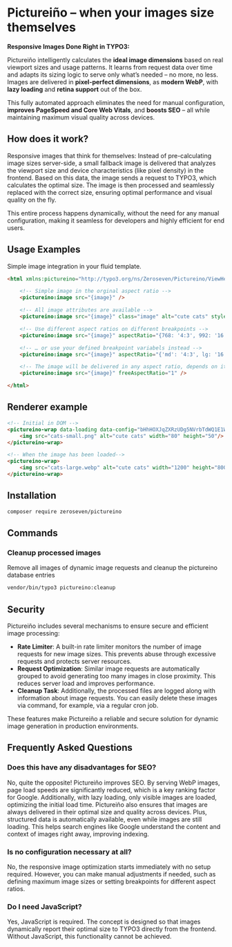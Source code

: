 # Pictureiño – when your images size themselves

**Responsive Images Done Right in TYPO3:**

Pictureiño intelligently calculates the **ideal image dimensions** based on real viewport sizes and usage patterns. It learns from request data over time and adapts its sizing logic to serve only what’s needed – no more, no less. Images are delivered in **pixel-perfect dimensions**, as **modern WebP**, with **lazy loading** and **retina support** out of the box.

This fully automated approach eliminates the need for manual configuration, **improves PageSpeed and Core Web Vitals**, and **boosts SEO** – all while maintaining maximum visual quality across devices.

## How does it work?

Responsive images that think for themselves: Instead of pre-calculating image sizes server-side, a small fallback image is delivered that analyzes the viewport size and device characteristics (like pixel density) in the frontend. Based on this data, the image sends a request to TYPO3, which calculates the optimal size. The image is then processed and seamlessly replaced with the correct size, ensuring optimal performance and visual quality on the fly.

This entire process happens dynamically, without the need for any manual configuration, making it seamless for developers and highly efficient for end users.

## Usage Examples

Simple image integration in your fluid template.

```html
<html xmlns:pictureino="http://typo3.org/ns/Zeroseven/Pictureino/ViewHelpers" data-namespace-typo3-fluid="true">

    <!-- Simple image in the orginal aspect ratio -->
    <pictureino:image src="{image}" />

    <!-- All image attributes are available -->
    <pictureino:image src="{image}" class="image" alt="cute cats" style="width: 50%" title="😻" />

    <!-- Use different aspect ratios on different breakpoints -->
    <pictureino:image src="{image}" aspectRatio="{768: '4:3', 992: '16:9'}" />

    <!-- … or use your defined breakpoint variabels instead -->
    <pictureino:image src="{image}" aspectRatio="{'md': '4:3', lg: '16:9'}" />

    <!-- The image will be delivered in any aspect ratio, depends on it's size in the frontend -->
    <pictureino:image src="{image}" freeAspectRatio="1" />

</html>
```

## Renderer example

```html
<!-- Initial in DOM -->
<pictureino-wrap data-loading data-config="bHhHOXJqZXRzUDg5NVrbTdWQ1E1WFRoeHZuUnM4PQ">
    <img src="cats-small.png" alt="cute cats" width="80" height="50"/>
</pictureino-wrap>

<!-- When the image has been loaded-->
<pictureino-wrap>
    <img src="cats-large.webp" alt="cute cats" width="1200" height="800"/>
</pictureino-wrap>
```

## Installation

```bash
composer require zeroseven/pictureino
```

## Commands

### Cleanup processed images

Remove all images of dynamic image requests and cleanup the pictureino database entries

```bash
vendor/bin/typo3 pictureino:cleanup
```

## Security

Pictureiño includes several mechanisms to ensure secure and efficient image processing:

- **Rate Limiter**: A built-in rate limiter monitors the number of image requests for new image sizes. This prevents abuse through excessive requests and protects server resources.
- **Request Optimization**: Similar image requests are automatically grouped to avoid generating too many images in close proximity. This reduces server load and improves performance.
- **Cleanup Task**: Additionally, the processed files are logged along with information about image requests. You can easily delete these images via command, for example, via a regular cron job.

These features make Pictureiño a reliable and secure solution for dynamic image generation in production environments.

## Frequently Asked Questions

### Does this have any disadvantages for SEO?

No, quite the opposite! Pictureiño improves SEO. By serving WebP images, page load speeds are significantly reduced, which is a key ranking factor for Google. Additionally, with lazy loading, only visible images are loaded, optimizing the initial load time. Pictureiño also ensures that images are always delivered in their optimal size and quality across devices. Plus, structured data is automatically available, even while images are still loading. This helps search engines like Google understand the content and context of images right away, improving indexing.

### Is no configuration necessary at all?

No, the responsive image optimization starts immediately with no setup required. However, you can make manual adjustments if needed, such as defining maximum image sizes or setting breakpoints for different aspect ratios.

### Do I need JavaScript?

Yes, JavaScript is required. The concept is designed so that images dynamically report their optimal size to TYPO3 directly from the frontend. Without JavaScript, this functionality cannot be achieved.
